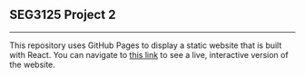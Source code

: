 ## SEG3125 Project 2

---

This repository uses GitHub Pages to display a static website that is built with React. You can navigate to [this link](https://diegobajetti.github.io/seg3125_p1s3.github.io/) to see a live, interactive version of the website.
